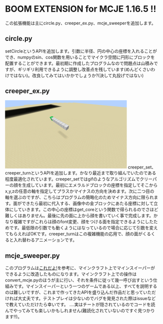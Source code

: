 # BOOM EXTENSION for MCJE 1.16.5 !!

この拡張機能は主にcircle.py、creeper_ex.py、mcje_sweeperを追加します。
## circle.py
setCircleというAPIを追加します。引数に半径、円の中心の座標を入れることができ、numpyのsin、cos関数を用いることでマイクラ空間に円形にブロックを配置することができます。最初期に作成したプログラムなので問題点は山積みですが、ギリギリ利用できるように調整し改善点を残しています(めんどくさいわけではない)。改良してみてはいかかでしょうか?(決して丸投げではない)

## creeper_ex.py
[<img src="./images/creeper.gif" width="400">](./images/creeper.gif)
creeper_set、creeper_turnというAPIを追加します。かなり最近まで取り組んでいたのである程度最適化されています。creeper_setではgifのようなアルゴリズムでクリーパーの顔を生成しています。最初にエメラルドブロックの座標を指定してそこからx,y,zの任意の軸を指定してプラスかマイナスの方向を決めます。次に二つ目の軸を選ぶのですが、こちらはプログラムの簡略化のためマイナス方向に限られます。面ができたら最初に代入する、画像中の金ブロックにあたる座標に対して立体にしていきます。この中心の座標はget_coreという関数で得られるのでさほど難しくはありません。最後に先の面に上から顔を書いていく事で完成します。かなり複雑ですがこれらは顔のfont変更、顔をつける面を指定できるようにしたためです。最低限の引数でも動くようにはなっているので場合に応じて引数を変えてもらえればOKです。creeper_turnはこの複雑機能の応用で、顔の面がくるくると入れ替わるアニメーションです。

## mcje_sweeper.py
このプログラムは[これだよ!](https://daeudaeu.com/minesweeper/)を参考に、マインクラフト上でマインスイーパーができるように改造したものになります。マインクラフト上での操作はconvert_mcje.pyのほうが主に行い、それを条件に従って幾一呼び出すという仕組みです。マインスイーパーという一つのゲームである以上、すべてを説明するのは難しいですが、これまで作ってきたAPIを盛り込んだ作品だと思っていただければ大丈夫です。テストプレイは少ないのでバグを発見された際はissueなどで教えていただけたら幸いです。
....実はチートが隠されているのでコードを読んでやってみても楽しいかもしれません(難読化されていないのですぐ見つかります!!)。

